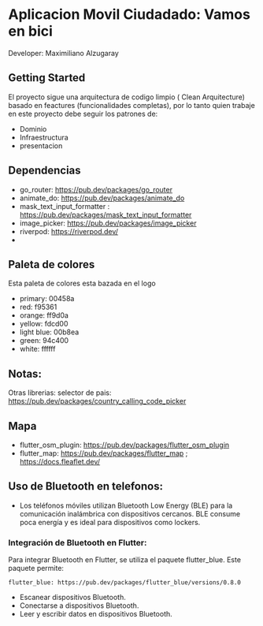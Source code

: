 # Aplicacion Movil Ciudadado: Vamos en bici

Developer: Maximiliano Alzugaray

## Getting Started

El proyecto sigue una arquitectura de codigo limpio ( Clean Arquitecture) basado en feactures (funcionalidades completas), por lo tanto quien trabaje en este proyecto debe seguir los patrones de:

- Dominio
- Infraestructura
- presentacion

## Dependencias

- go_router: https://pub.dev/packages/go_router
- animate_do: https://pub.dev/packages/animate_do
- mask_text_input_formatter : https://pub.dev/packages/mask_text_input_formatter
- image_picker: https://pub.dev/packages/image_picker
- riverpod: https://riverpod.dev/
- 

## Paleta de colores

Esta paleta de colores esta bazada en el logo

- primary: 00458a
- red: f95361
- orange: ff9d0a
- yellow: fdcd00
- light blue: 00b8ea
- green: 94c400
- white: ffffff

## Notas:

Otras librerias:
selector de pais: https://pub.dev/packages/country_calling_code_picker

## Mapa
  - flutter_osm_plugin: https://pub.dev/packages/flutter_osm_plugin
  - flutter_map: https://pub.dev/packages/flutter_map ; https://docs.fleaflet.dev/


## Uso de Bluetooth en telefonos:

  - Los teléfonos móviles utilizan Bluetooth Low Energy (BLE) para la comunicación inalámbrica con dispositivos cercanos. BLE consume poca energía y es ideal para dispositivos como lockers.
  
### Integración de Bluetooth en Flutter:

  Para integrar Bluetooth en Flutter, se utiliza el paquete flutter_blue. Este paquete permite:

    flutter_blue: https://pub.dev/packages/flutter_blue/versions/0.8.0

  - Escanear dispositivos Bluetooth.
  - Conectarse a dispositivos Bluetooth.
  - Leer y escribir datos en dispositivos Bluetooth.